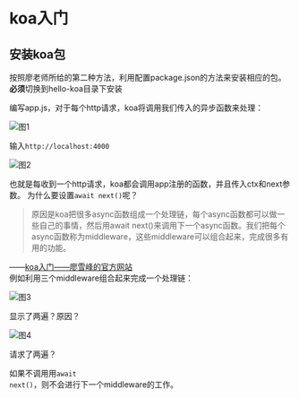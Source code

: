 # koa入门
## 安装koa包
按照廖老师所给的第二种方法，利用配置package.json的方法来安装相应的包。
<strong>必须</strong>切换到hello-koa目录下安装

编写app.js，对于每个http请求，koa将调用我们传入的异步函数来处理：


![图1](http://upload-images.jianshu.io/upload_images/5531033-e83a6e5a2425fbb7.png?imageMogr2/auto-orient/strip%7CimageView2/2/w/1240)

输入<code>http://localhost:4000</code>

![图2](http://upload-images.jianshu.io/upload_images/5531033-7da4be86cf6c4312.png?imageMogr2/auto-orient/strip%7CimageView2/2/w/1240)

也就是每收到一个http请求，koa都会调用app注册的函数，并且传入ctx和next参数。
为什么要设置<code>await next()</code>呢？
<blockquote>
原因是koa把很多async函数组成一个处理链，每个async函数都可以做一些自己的事情，然后用await next()来调用下一个async函数。我们把每个async函数称为middleware，这些middleware可以组合起来，完成很多有用的功能。</blockquote>

——[koa入门——廖雪峰的官方网站](http://www.liaoxuefeng.com/wiki/001434446689867b27157e896e74d51a89c25cc8b43bdb3000/001471087582981d6c0ea265bf241b59a04fa6f61d767f6000)
</br>
例如利用三个middleware组合起来完成一个处理链：

![图3](http://upload-images.jianshu.io/upload_images/5531033-2a358b0125a932fc.png?imageMogr2/auto-orient/strip%7CimageView2/2/w/1240)

显示了两遍？原因？

![图4](http://upload-images.jianshu.io/upload_images/5531033-df0f90ba82983cdd.png?imageMogr2/auto-orient/strip%7CimageView2/2/w/1240)

请求了两遍？

如果不调用用<code>await next()</code>，则不会进行下一个middleware的工作。
